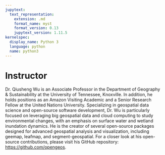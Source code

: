 ```yaml
---
jupytext:
  text_representation:
    extension: .md
    format_name: myst
    format_version: 0.13
    jupytext_version: 1.11.5
kernelspec:
  display_name: Python 3
  language: python
  name: python3
---
```


# Instructor

Dr. Qiusheng Wu is an Associate Professor in the Department of Geography & Sustainability at the University of Tennessee, Knoxville. In addition, he holds positions as an Amazon Visiting Academic and a Senior Research Fellow at the United Nations University. Specializing in geospatial data science and open-source software development, Dr. Wu is particularly focused on leveraging big geospatial data and cloud computing to study environmental changes, with an emphasis on surface water and wetland inundation dynamics. He is the creator of several open-source packages designed for advanced geospatial analysis and visualization, including geemap, leafmap, and segment-geospatial. For a closer look at his open-source contributions, please visit his GitHub repository: <https://github.com/opengeos>.
